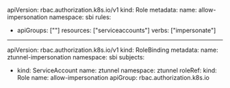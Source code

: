 apiVersion: rbac.authorization.k8s.io/v1
kind: Role
metadata:
  name: allow-impersonation
  namespace: sbi
rules:
- apiGroups: [""]
  resources: ["serviceaccounts"]
  verbs: ["impersonate"]
---
apiVersion: rbac.authorization.k8s.io/v1
kind: RoleBinding
metadata:
  name: ztunnel-impersonation
  namespace: sbi
subjects:
- kind: ServiceAccount
  name: ztunnel
  namespace: ztunnel
roleRef:
  kind: Role
  name: allow-impersonation
  apiGroup: rbac.authorization.k8s.io